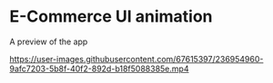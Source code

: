 # E-Commerce UI animation

A preview of the app

https://user-images.githubusercontent.com/67615397/236954960-9afc7203-5b8f-40f2-892d-b18f5088385e.mp4
